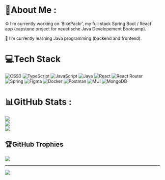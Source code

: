 # 💫About Me :
⚙️ I’m currently working on ‘BikePackr’, my full stack Spring Boot / React app
(capstone project for neuefische Java Developement Bootcamp).

🌱 I’m currently learning Java programming (backend and frontend).

# 💻Tech Stack
![CSS3](https://img.shields.io/badge/css3-%231572B6.svg?style=flat&logo=css3&logoColor=white) ![TypeScript](https://img.shields.io/badge/typescript-%23007ACC.svg?style=flat&logo=typescript&logoColor=white) ![JavaScript](https://img.shields.io/badge/javascript-%23323330.svg?style=flat&logo=javascript&logoColor=%23F7DF1E) ![Java](https://img.shields.io/badge/java-%23ED8B00.svg?style=flat&logo=java&logoColor=white) ![React](https://img.shields.io/badge/react-%2320232a.svg?style=flat&logo=react&logoColor=%2361DAFB) ![React Router](https://img.shields.io/badge/React_Router-CA4245?style=flat&logo=react-router&logoColor=white) ![Spring](https://img.shields.io/badge/spring-%236DB33F.svg?style=flat&logo=spring&logoColor=white) 	![Figma](https://img.shields.io/badge/figma-%23F24E1E.svg?style=flat&logo=figma&logoColor=white) ![Docker](https://img.shields.io/badge/docker-%230db7ed.svg?style=flat&logo=docker&logoColor=white) ![Postman](https://img.shields.io/badge/Postman-FF6C37?style=flat&logo=postman&logoColor=white) ![MUI](https://img.shields.io/badge/MUI-%230081CB.svg?style=flat&logo=material-ui&logoColor=white) ![MongoDB](https://img.shields.io/badge/MongoDB-%234ea94b.svg?style=flat&logo=mongodb&logoColor=white)
# 📊GitHub Stats :
![](https://github-readme-stats.vercel.app/api?username=helenrendich&theme=dracula&hide_border=true&include_all_commits=false&count_private=false)<br/>
![](https://github-readme-streak-stats.herokuapp.com/?user=helenrendich&theme=dracula&hide_border=true)<br/>
![](https://github-readme-stats.vercel.app/api/top-langs/?username=helenrendich&theme=dracula&hide_border=true&include_all_commits=false&count_private=false&layout=compact)

## 🏆GitHub Trophies
![](https://github-trophies.vercel.app/?username=helenrendich&theme=oldie&no-frame=false&no-bg=false&margin-w=4)

---
[![](https://visitcount.itsvg.in/api?id=helenrendich&icon=4&color=6)](https://visitcount.itsvg.in)
